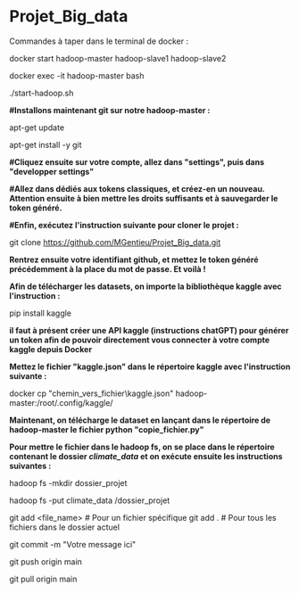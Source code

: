# Projet_Big_data

Commandes à taper dans le terminal de docker :

docker start hadoop-master hadoop-slave1 hadoop-slave2

docker exec -it hadoop-master bash

./start-hadoop.sh


**#Installons maintenant git sur notre hadoop-master :**

apt-get update

apt-get install -y git


**#Cliquez ensuite sur votre compte, allez dans "settings", puis dans "developper settings"**

**#Allez dans dédiés aux tokens classiques, et créez-en un nouveau. Attention ensuite à bien mettre les droits suffisants et à sauvegarder le token généré.**

**#Enfin, exécutez l'instruction suivante pour cloner le projet :**

git clone https://github.com/MGentieu/Projet_Big_data.git

**Rentrez ensuite votre identifiant github, et mettez le token généré précédemment à la place du mot de passe. Et voilà !**

**Afin de télécharger les datasets, on importe la bibliothèque kaggle avec l'instruction :**

pip install kaggle

**il faut à présent créer une API kaggle (instructions chatGPT) pour générer un token afin de pouvoir directement vous connecter à votre compte kaggle depuis Docker**

**Mettez le fichier "kaggle.json" dans le répertoire kaggle avec l'instruction suivante :**

docker cp "chemin_vers_fichier\kaggle.json" hadoop-master:/root/.config/kaggle/

**Maintenant, on télécharge le dataset en lançant dans le répertoire de hadoop-master le fichier python "copie_fichier.py"**

**Pour mettre le fichier dans le hadoop fs, on se place dans le répertoire contenant le dossier _climate_data_ et on exécute ensuite les instructions suivantes :**

hadoop fs -mkdir dossier_projet

hadoop fs -put climate_data /dossier_projet



git add <file_name>  # Pour un fichier spécifique
git add .            # Pour tous les fichiers dans le dossier actuel

git commit -m "Votre message ici"

git push origin main

git pull origin main
